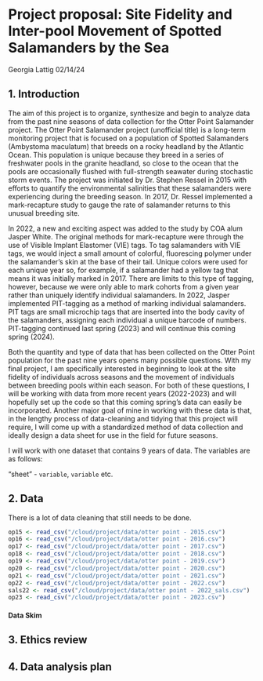 Project proposal: Site Fidelity and Inter-pool Movement of Spotted
Salamanders by the Sea
================
Georgia Lattig
02/14/24

## 1. Introduction

The aim of this project is to organize, synthesize and begin to analyze
data from the past nine seasons of data collection for the Otter Point
Salamander project. The Otter Point Salamander project (unofficial
title) is a long-term monitoring project that is focused on a population
of Spotted Salamanders (Ambystoma maculatum) that breeds on a rocky
headland by the Atlantic Ocean. This population is unique because they
breed in a series of freshwater pools in the granite headland, so close
to the ocean that the pools are occasionally flushed with full-strength
seawater during stochastic storm events. The project was initiated by
Dr. Stephen Ressel in 2015 with efforts to quantify the environmental
salinities that these salamanders were experiencing during the breeding
season. In 2017, Dr. Ressel implemented a mark-recapture study to gauge
the rate of salamander returns to this unusual breeding site.

In 2022, a new and exciting aspect was added to the study by COA alum
Jasper White. The original methods for mark-recapture were through the
use of Visible Implant Elastomer (VIE) tags. To tag salamanders with VIE
tags, we would inject a small amount of colorful, fluorescing polymer
under the salamander’s skin at the base of their tail. Unique colors
were used for each unique year so, for example, if a salamander had a
yellow tag that means it was initially marked in 2017. There are limits
to this type of tagging, however, because we were only able to mark
cohorts from a given year rather than uniquely identify individual
salamanders. In 2022, Jasper implemented PIT-tagging as a method of
marking individual salamanders. PIT tags are small microchip tags that
are inserted into the body cavity of the salamanders, assigning each
individual a unique barcode of numbers. PIT-tagging continued last
spring (2023) and will continue this coming spring (2024).

Both the quantity and type of data that has been collected on the Otter
Point population for the past nine years opens many possible questions.
With my final project, I am specifically interested in beginning to look
at the site fidelity of individuals across seasons and the movement of
individuals between breeding pools within each season. For both of these
questions, I will be working with data from more recent years
(2022-2023) and will hopefully set up the code so that this coming
spring’s data can easily be incorporated. Another major goal of mine in
working with these data is that, in the lengthy process of data-cleaning
and tidying that this project will require, I will come up with a
standardized method of data collection and ideally design a data sheet
for use in the field for future seasons.

I will work with one dataset that contains 9 years of data. The
variables are as follows:

“sheet” - `variable`, `variable` etc.

## 2. Data

There is a lot of data cleaning that still needs to be done.

``` r
op15 <- read_csv("/cloud/project/data/otter point - 2015.csv")
op16 <- read_csv("/cloud/project/data/otter point - 2016.csv")
op17 <- read_csv("/cloud/project/data/otter point - 2017.csv")
op18 <- read_csv("/cloud/project/data/otter point - 2018.csv")
op19 <- read_csv("/cloud/project/data/otter point - 2019.csv")
op20 <- read_csv("/cloud/project/data/otter point - 2020.csv")
op21 <- read_csv("/cloud/project/data/otter point - 2021.csv")
op22 <- read_csv("/cloud/project/data/otter point - 2022.csv")
sals22 <- read_csv("/cloud/project/data/otter point - 2022_sals.csv")
op23 <- read_csv("/cloud/project/data/otter point - 2023.csv")
```

#### Data Skim

## 3. Ethics review

## 4. Data analysis plan
